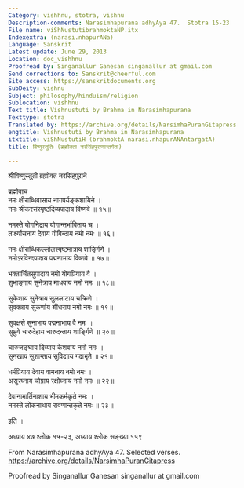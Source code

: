 ```yaml
---
Category: vishhnu, stotra, vishnu
Description-comments: Narasimhapurana adhyAya 47.  Stotra 15-23
File name: viShNustutibrahmoktaNP.itx
Indexextra: (narasi.nhapurANa)
Language: Sanskrit
Latest update: June 29, 2013
Location: doc_vishhnu
Proofread by: Singanallur Ganesan singanallur at gmail.com
Send corrections to: Sanskrit@cheerful.com
Site access: https://sanskritdocuments.org
SubDeity: vishnu
Subject: philosophy/hinduism/religion
Sublocation: vishhnu
Text title: Vishnustuti by Brahma in Narasimhapurana
Texttype: stotra
Translated by: https://archive.org/details/NarsimhaPuranGitapress
engtitle: Vishnustuti by Brahma in Narasimhapurana
itxtitle: viShNustutiH (brahmoktA narasi.nhapurANAntargatA)
title: विष्णुस्तुतिः (ब्रह्मोक्ता नरसिंहपुराणान्तर्गता)

---
```

  
 श्रीविष्णुस्तुती ब्रह्मोक्त नरसिंहपुऱाने   
  
ब्रह्मोवाच  
नमः क्षीराब्धिवासाय नागपर्यङ्कशायिने ।  
नमः श्रीकरसंस्पृष्टदिव्यपादाय विष्णवे ॥ १५॥  
  
नमस्ते योगनिद्राय योगान्तर्भाविताय च ।  
तार्क्ष्यासनाय देवाय गोविन्दाय नमो नमः ॥ १६॥  
  
नमः क्षीराब्धिकल्लोलस्पृष्टमात्राय शार्ङ्गिणे ।  
नमोऽरविन्दपादाय पद्मनाभाय विष्णवे ॥ १७॥  
  
भक्तार्चितसुपादाय नमो योगप्रियाय वै ।  
शुभाङ्गाय सुनेत्राय माधवाय नमो नमः ॥ १८॥  
  
सुकेशाय सुनेत्राय सुललाटाय चक्रिणे ।  
सुवक्त्राय सुकर्णाय श्रीधराय नमो नमः ॥ १९॥  
  
सुवक्षसे सुनाभाय पद्मनाभाय वै नमः ।  
सुभ्रुवे चारुदेहाय चारुदन्ताय शार्ङ्गिणे ॥ २०॥  
  
चारुजङ्घाय दिव्याय केशवाय नमो नमः ।  
सुनखाय सुशान्ताय सुविद्याय गदाभृते ॥ २१॥  
  
धर्मप्रियाय देवाय वामनाय नमो नमः ।  
असुरघ्नाय चोग्राय रक्षोघ्नाय नमो नमः ॥ २२॥  
  
देवानामार्तिनाशाय भीमकर्मकृते नमः ।  
नमस्ते लोकनाथाय रावणान्तकृते नमः ॥ २३॥  
  
इति ।  
  
अध्याय ४७ श्लोक १५-२३, अध्याय श्लोक सङ्ख्या १५९  
  
  
From Narasimhapurana adhyAya 47.  Selected verses.  
https://archive.org/details/NarsimhaPuranGitapress  
  
Proofread by Singanallur Ganesan singanallur at gmail.com  
  
